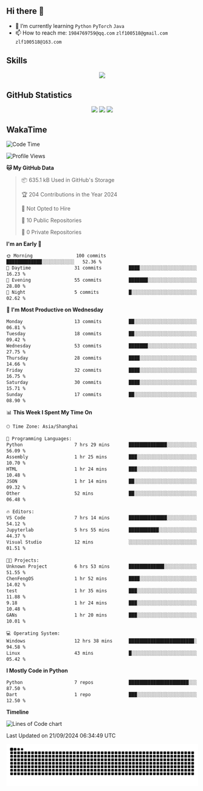 ## Hi there 👋

- 🌱 I’m currently learning `Python` `PyTorch` `Java`
- 📫 How to reach me: `1984769759@qq.com` `zlf100518@gmail.com` `zlf100518@163.com`

## Skills
<div align="center"> <img src="https://skillicons.dev/icons?i=python,linux,git,github,html,css,js" /> </div>

## GitHub Statistics

<div align="center">
  <img src="https://github-readme-stats.vercel.app/api?username=mrcchenfeng&show_icons=true&theme=tokyonight" />
  <img src="https://github-readme-stats.vercel.app/api/top-langs/?username=mrcchenfeng&show_icons=true&theme=tokyonight" />
  <img src="https://github-readme-activity-graph.vercel.app/graph?username=mrcchenfeng&theme=xcode" />
</div>

## WakaTime

<!--START_SECTION:waka-->
![Code Time](http://img.shields.io/badge/Code%20Time-103%20hrs%2034%20mins-blue)

![Profile Views](http://img.shields.io/badge/Profile%20Views-3-blue)

**🐱 My GitHub Data** 

> 📦 635.1 kB Used in GitHub's Storage 
 > 
> 🏆 204 Contributions in the Year 2024
 > 
> 🚫 Not Opted to Hire
 > 
> 📜 10 Public Repositories 
 > 
> 🔑 0 Private Repositories 
 > 
**I'm an Early 🐤** 

```text
🌞 Morning                100 commits         █████████████░░░░░░░░░░░░   52.36 % 
🌆 Daytime                31 commits          ████░░░░░░░░░░░░░░░░░░░░░   16.23 % 
🌃 Evening                55 commits          ███████░░░░░░░░░░░░░░░░░░   28.80 % 
🌙 Night                  5 commits           █░░░░░░░░░░░░░░░░░░░░░░░░   02.62 % 
```
📅 **I'm Most Productive on Wednesday** 

```text
Monday                   13 commits          ██░░░░░░░░░░░░░░░░░░░░░░░   06.81 % 
Tuesday                  18 commits          ██░░░░░░░░░░░░░░░░░░░░░░░   09.42 % 
Wednesday                53 commits          ███████░░░░░░░░░░░░░░░░░░   27.75 % 
Thursday                 28 commits          ████░░░░░░░░░░░░░░░░░░░░░   14.66 % 
Friday                   32 commits          ████░░░░░░░░░░░░░░░░░░░░░   16.75 % 
Saturday                 30 commits          ████░░░░░░░░░░░░░░░░░░░░░   15.71 % 
Sunday                   17 commits          ██░░░░░░░░░░░░░░░░░░░░░░░   08.90 % 
```


📊 **This Week I Spent My Time On** 

```text
🕑︎ Time Zone: Asia/Shanghai

💬 Programming Languages: 
Python                   7 hrs 29 mins       ██████████████░░░░░░░░░░░   56.09 % 
Assembly                 1 hr 25 mins        ███░░░░░░░░░░░░░░░░░░░░░░   10.70 % 
HTML                     1 hr 24 mins        ███░░░░░░░░░░░░░░░░░░░░░░   10.48 % 
JSON                     1 hr 14 mins        ██░░░░░░░░░░░░░░░░░░░░░░░   09.32 % 
Other                    52 mins             ██░░░░░░░░░░░░░░░░░░░░░░░   06.48 % 

🔥 Editors: 
VS Code                  7 hrs 14 mins       ██████████████░░░░░░░░░░░   54.12 % 
Jupyterlab               5 hrs 55 mins       ███████████░░░░░░░░░░░░░░   44.37 % 
Visual Studio            12 mins             ░░░░░░░░░░░░░░░░░░░░░░░░░   01.51 % 

🐱‍💻 Projects: 
Unknown Project          6 hrs 53 mins       █████████████░░░░░░░░░░░░   51.55 % 
ChenFengOS               1 hr 52 mins        ████░░░░░░░░░░░░░░░░░░░░░   14.02 % 
test                     1 hr 35 mins        ███░░░░░░░░░░░░░░░░░░░░░░   11.88 % 
9.18                     1 hr 24 mins        ███░░░░░░░░░░░░░░░░░░░░░░   10.48 % 
GANs                     1 hr 20 mins        ███░░░░░░░░░░░░░░░░░░░░░░   10.01 % 

💻 Operating System: 
Windows                  12 hrs 38 mins      ████████████████████████░   94.58 % 
Linux                    43 mins             █░░░░░░░░░░░░░░░░░░░░░░░░   05.42 % 
```

**I Mostly Code in Python** 

```text
Python                   7 repos             ██████████████████████░░░   87.50 % 
Dart                     1 repo              ███░░░░░░░░░░░░░░░░░░░░░░   12.50 % 
```



**Timeline**

![Lines of Code chart](https://raw.githubusercontent.com/mrcchenfeng/mrcchenfeng/main/assets/bar_graph.png)


 Last Updated on 21/09/2024 06:34:49 UTC
<!--END_SECTION:waka-->

<div align="center"><img src="./assets/github-snake-dark.svg" /></div>
